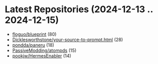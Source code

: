 # Latest Repositories (2024-12-13 .. 2024-12-15)

- [floguo/blueprint](https://github.com/floguo/blueprint) (80)
- [Dicklesworthstone/your-source-to-prompt.html](https://github.com/Dicklesworthstone/your-source-to-prompt.html) (28)
- [pondda/paneru](https://github.com/pondda/paneru) (18)
- [PassiveModding/atompds](https://github.com/PassiveModding/atompds) (15)
- [pookjw/HermesEnabler](https://github.com/pookjw/HermesEnabler) (14)
